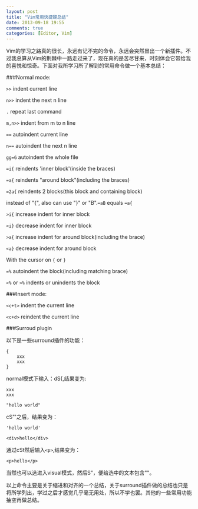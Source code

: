 ```yaml
---
layout: post
title: "Vim常用快捷键总结"
date: 2013-09-18 19:55
comments: true
categories: [Editor, Vim]
---
```


Vim的学习之路真的很长，永远有记不完的命令，永远会突然冒出一个新插件。不过我总算从Vim的荆棘中一路走过来了，现在真的是苦尽甘来，时刻体会它带给我的喜悦和惊奇。下面对我所学习所了解到的常用命令做一个基本总结：

###Normal mode:

`>>` indent current line

`n>>` indent the next n line

`.` repeat last command

`m,n>>` indent from m to n line


`==` autoindent current line

`n==` autoindent the next n line

`gg=G` autoindent the whole file

<!--more-->

`=i{` reindents 'inner block'(inside the braces)

`=a{` reindents "around block"(including the braces)

`=2a{` reindents 2 blocks(this block and containing block)


instead of "{", also can use "}" or "B".`=aB` equals `=a{`


`>i{` increase indent for inner block

`<i}` decrease indent for inner block

`>a{` increase indent for around block(including the brace)

`<a}` decrease indent for around block


With the cursor on `{` or `}`

`=%` autoindent the block(including matching brace)

`<%` or `>%` indents or unindents the block


###Insert mode:

`<c+t>` indent the current line

`<c+d>` reindent the current line

###Surroud plugin

以下是一些surround插件的功能：

	{
		xxx
		xxx
	}

normal模式下输入：dS{,结果变为:

	xxx
	xxx

	"hello world"

cS"'之后，结果变为：

	'hello world'

	<div>hello</div>

通过cSt然后输入`<p>`,结果变为：

	<p>hello</p>

当然也可以选进入visual模式，然后S"，便给选中的文本包含""。


以上命令主要是关于缩进和对齐的一个总结，关于surround插件做的总结也只是将所学列出，学过之后才感觉几乎毫无用处，所以不学也罢。其他的一些常用功能抽空再做总结。
